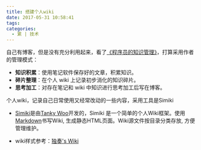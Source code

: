 ```yaml
---
title: 搭建个人wiki
date: 2017-05-31 10:58:41
tags:
categories:
  - 累 | 技术
---
```


自己有博客，但是没有充分利用起来，看了[《程序员的知识管理》](http://blog.jobbole.com/101321/)，打算采用作者的管理模式：

+ **知识积累**：使用笔记软件保存好的文章，积累知识。
+ **碎片整理**：在个人 wiki 上记录初步消化的知识碎片。
+ **思考加工**：对存在笔记和 wiki 中知识进行思考加工后写在博客。

<!-- more -->

个人wiki，记录自己日常使用又经常改动的一些内容，采用工具是Simiki

+ [Simiki](http://simiki.org/)是由[Tanky Woo](https://tankywoo.com/)开发的，Simiki 是一个简单的个人Wiki框架。使用[Markdown](https://daringfireball.net/projects/markdown/)书写Wiki, 生成静态HTML页面。Wiki源文件按目录分类存放, 方便管理维护。

+ wiki样式参考：[独奏's Wiki](http://wiki.honglu.me/)